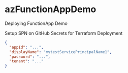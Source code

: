 # azFunctionAppDemo
Deploying FunctionApp Demo


Setup SPN on GitHub Secrets for Terraform Deployment

```json
{
  "appId": "...",
  "displayName": "mytestServicePrincipalName1",
  "password": "...",
  "tenant": "..."
}
```